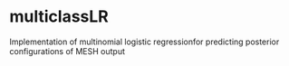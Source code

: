 multiclassLR  
============
Implementation of multinomial logistic regressionfor predicting posterior configurations of MESH output


